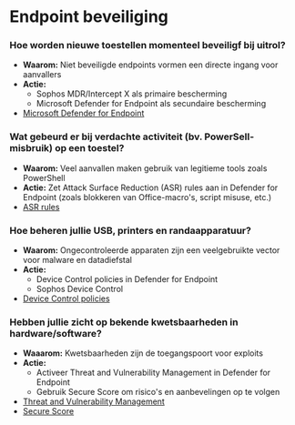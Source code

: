 # Endpoint beveiliging

### Hoe worden nieuwe toestellen momenteel beveiligf bij uitrol?
- **Waarom:** Niet beveiligde endpoints vormen een directe ingang voor aanvallers
- **Actie:**
    - Sophos MDR/Intercept X als primaire bescherming
    - Microsoft Defender for Endpoint als secundaire bescherming
- [Microsoft Defender for Endpoint](../plannen/endpoint%20beveiliging%20plan.md###Microsoft%20Defender%20for%20Endpoint)


### Wat gebeurd er bij verdachte activiteit (bv. PowerSell-misbruik) op een toestel?
- **Waarom:** Veel aanvallen maken gebruik van legitieme tools zoals PowerShell
- **Actie:** Zet Attack Surface Reduction (ASR) rules aan in Defender for Endpoint (zoals blokkeren van Office-macro's, script misuse, etc.)
- [ASR rules](../plannen/endpoint%20beveiliging%20plan.md###ASR%20rules)

### Hoe beheren jullie USB, printers en randaapparatuur?
- **Waarom:** Ongecontroleerde apparaten zijn een veelgebruikte vector voor malware en datadiefstal
- **Actie:**
    - Device Control policies in Defender for Endpoint
    - Sophos Device Control 
- [Device Control policies](../plannen/endpoint%20beveiliging%20plan.md###Device%20Control%20policies)

### Hebben jullie zicht op bekende kwetsbaarheden in hardware/software?
- **Waaarom:** Kwetsbaarheden zijn de toegangspoort voor exploits
- **Actie:**
    - Activeer Threat and Vulnerability Management in Defender for Endpoint
    - Gebruik Secure Score om risico's en aanbevelingen op te volgen
- [Threat and Vulnerability Management](../plannen/endpoint%20beveiliging%20plan.md###Threat%20and%20Vulnerability%20Management)
- [Secure Score](../plannen/endpoint%20beveiliging%20plan.md###Secure%20Score)

